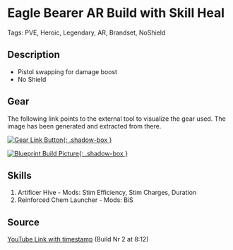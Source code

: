 # Eagle Bearer AR Build with Skill Heal

Tags: PVE, Heroic, Legendary, AR, Brandset, NoShield

## Description

* Pistol swapping for damage boost
* No Shield

## Gear

The following link points to the external tool to visualize the gear used.
The image has been generated and extracted from there.

[![Gear Link Button]({{site.baseurl}}/assets/images/gear-button.png){: .shadow-box }](https://mxswat.github.io/mx-division-builds/#/EwNgtAzGxgDNdH2QLgCzmWAjA72otVsYoZcY00kkVgBWSPGouFATiZhlaLuoJcWLOkwgB2HGijY0jWQIwjsADgTBcJaPAjhxmWsGk5G4eWpC52PWmiA)

[![Blueprint Build Picture]({{site.baseurl}}/assets/images/Eagle-Bearer-AR-Build-with-Skill-Heal.png){: .shadow-box }]({{site.baseurl}}/assets/images/Eagle-Bearer-AR-Build-with-Skill-Heal.png)

## Skills

1. Artificer Hive - Mods: Stim Efficiency, Stim Charges, Duration
2. Reinforced Chem Launcher - Mods: BiS

## Source

[YouTube Link with timestamp](https://youtu.be/3X3eUDQSIlA?t=492) (Build Nr 2 at 8:12)
